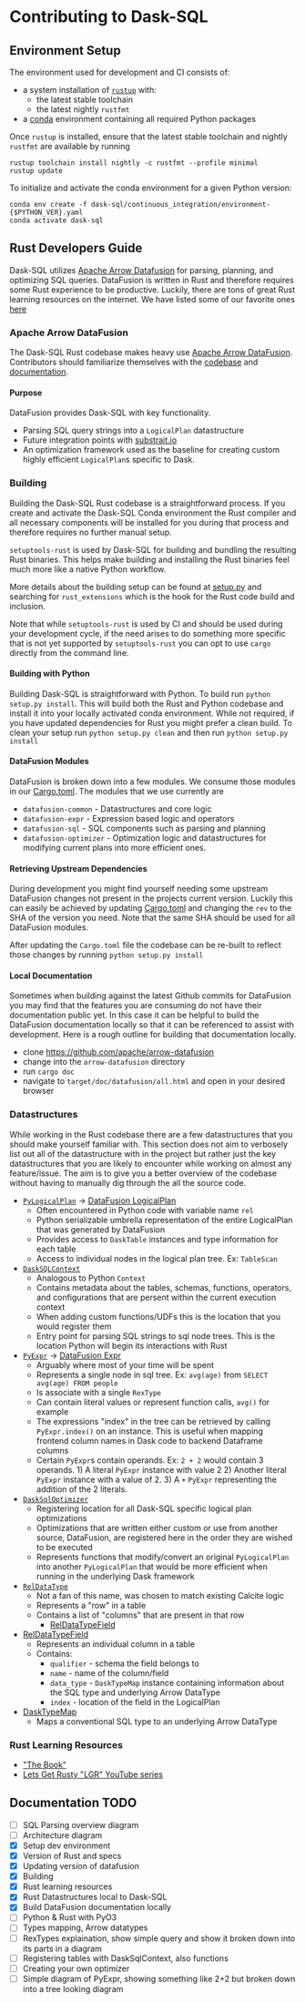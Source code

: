 # Contributing to Dask-SQL

## Environment Setup

The environment used for development and CI consists of:

- a system installation of [`rustup`](https://rustup.rs/) with:
    - the latest stable toolchain
    - the latest nightly `rustfmt`
- a [conda](https://docs.conda.io/projects/conda/en/latest/user-guide/install/index.html) environment containing all required Python packages

Once `rustup` is installed, ensure that the latest stable toolchain and nightly `rustfmt` are available by running

```
rustup toolchain install nightly -c rustfmt --profile minimal
rustup update
```

To initialize and activate the conda environment for a given Python version:

```
conda env create -f dask-sql/continuous_integration/environment-{$PYTHON_VER}.yaml
conda activate dask-sql
```

## Rust Developers Guide

Dask-SQL utilizes [Apache Arrow Datafusion](https://github.com/apache/arrow-datafusion) for parsing, planning, and optimizing SQL queries. DataFusion is written in Rust and therefore requires some Rust experience to be productive. Luckily, there are tons of great Rust learning resources on the internet. We have listed some of our favorite ones [here](#rust-learning-resources)

### Apache Arrow DataFusion
The Dask-SQL Rust codebase makes heavy use [Apache Arrow DataFusion](https://github.com/apache/arrow-datafusion). Contributors should familiarize themselves with the [codebase](https://github.com/apache/arrow-datafusion) and [documentation](https://docs.rs/datafusion/latest/datafusion/).

#### Purpose
DataFusion provides Dask-SQL with key functionality.
- Parsing SQL query strings into a `LogicalPlan` datastructure
- Future integration points with [substrait.io](https://substrait.io/)
- An optimization framework used as the baseline for creating custom highly efficient `LogicalPlan`s specific to Dask.

### Building
Building the Dask-SQL Rust codebase is a straightforward process. If you create and activate the Dask-SQL Conda environment the Rust compiler and all necessary components will be installed for you during that process and therefore requires no further manual setup.

`setuptools-rust` is used by Dask-SQL for building and bundling the resulting Rust binaries. This helps make building and installing the Rust binaries feel much more like a native Python workflow.

More details about the building setup can be found at [setup.py](setup.py) and searching for `rust_extensions` which is the hook for the Rust code build and inclusion.

Note that while `setuptools-rust` is used by CI and should be used during your development cycle, if the need arises to do something more specific that is not yet supported by `setuptools-rust` you can opt to use `cargo` directly from the command line.

#### Building with Python
Building Dask-SQL is straightforward with Python. To build run ```python setup.py install```. This will build both the Rust and Python codebase and install it into your locally activated conda environment. While not required, if you have updated dependencies for Rust you might prefer a clean build. To clean your setup run ```python setup.py clean``` and then run ```python setup.py install```

#### DataFusion Modules
DataFusion is broken down into a few modules. We consume those modules in our [Cargo.toml](dask_planner/Cargo.toml). The modules that we use currently are

- `datafusion-common` - Datastructures and core logic
- `datafusion-expr` - Expression based logic and operators
- `datafusion-sql` - SQL components such as parsing and planning
- `datafusion-optimizer` - Optimization logic and datastructures for modifying current plans into more efficient ones.

#### Retrieving Upstream Dependencies
During development you might find yourself needing some upstream DataFusion changes not present in the projects current version. Luckily this can easily be achieved by updating [Cargo.toml](dask_planner/Cargo.toml) and changing the `rev` to the SHA of the version you need. Note that the same SHA should be used for all DataFusion modules.

After updating the `Cargo.toml` file the codebase can be re-built to reflect those changes by running `python setup.py install`

#### Local Documentation
Sometimes when building against the latest Github commits for DataFusion you may find that the features you are consuming do not have their documentation public yet. In this case it can be helpful to build the DataFusion documentation locally so that it can be referenced to assist with development. Here is a rough outline for building that documentation locally.

- clone https://github.com/apache/arrow-datafusion
- change into the `arrow-datafusion` directory
- run `cargo doc`
- navigate to `target/doc/datafusion/all.html` and open in your desired browser

### Datastructures
While working in the Rust codebase there are a few datastructures that you should make yourself familiar with. This section does not aim to verbosely list out all of the datastructure with in the project but rather just the key datastructures that you are likely to encounter while working on almost any feature/issue. The aim is to give you a better overview of the codebase without having to manually dig through the all the source code.

- [`PyLogicalPlan`](dask_planner/src/sql/logical.rs) -> [DataFusion LogicalPlan](https://docs.rs/datafusion/latest/datafusion/logical_plan/enum.LogicalPlan.html)
    - Often encountered in Python code with variable name `rel`
    - Python serializable umbrella representation of the entire LogicalPlan that was generated by DataFusion
    - Provides access to `DaskTable` instances and type information for each table
    - Access to individual nodes in the logical plan tree. Ex: `TableScan`
- [`DaskSQLContext`](dask_planner/src/sql.rs)
    - Analogous to Python `Context`
    - Contains metadata about the tables, schemas, functions, operators, and configurations that are persent within the current execution context
    - When adding custom functions/UDFs this is the location that you would register them
    - Entry point for parsing SQL strings to sql node trees. This is the location Python will begin its interactions with Rust
- [`PyExpr`](dask_planner/src/expression.rs) -> [DataFusion Expr](https://docs.rs/datafusion/latest/datafusion/prelude/enum.Expr.html)
    - Arguably where most of your time will be spent
    - Represents a single node in sql tree. Ex: `avg(age)` from `SELECT avg(age) FROM people`
    - Is associate with a single `RexType`
    - Can contain literal values or represent function calls, `avg()` for example
    - The expressions "index" in the tree can be retrieved by calling `PyExpr.index()` on an instance. This is useful when mapping frontend column names in Dask code to backend Dataframe columns
    - Certain `PyExpr`s contain operands. Ex: `2 + 2` would contain 3 operands. 1) A literal `PyExpr` instance with value 2 2) Another literal `PyExpr` instance with a value of 2. 3) A `+` `PyExpr` representing the addition of the 2 literals.
- [`DaskSqlOptimizer`](dask_planner/src/sql/optimizer.rs)
    - Registering location for all Dask-SQL specific logical plan optimizations
    - Optimizations that are written either custom or use from another source, DataFusion, are registered here in the order they are wished to be executed
    - Represents functions that modify/convert an original `PyLogicalPlan` into another `PyLogicalPlan` that would be more efficient when running in the underlying Dask framework
- [`RelDataType`](dask_planner/src/sql/types/rel_data_type.rs)
    - Not a fan of this name, was chosen to match existing Calcite logic
    - Represents a "row" in a table
    - Contains a list of "columns" that are present in that row
        - [RelDataTypeField](dask_planner/src/sql/types/rel_data_type_field.rs)
- [RelDataTypeField](dask_planner/src/sql/types/rel_data_type_field.rs)
    - Represents an individual column in a table
    - Contains:
        - `qualifier` - schema the field belongs to
        - `name` - name of the column/field
        - `data_type` - `DaskTypeMap` instance containing information about the SQL type and underlying Arrow DataType
        - `index` - location of the field in the LogicalPlan
- [DaskTypeMap](dask_planner/src/sql/types.rs)
    - Maps a conventional SQL type to an underlying Arrow DataType


### Rust Learning Resources
- ["The Book"](https://doc.rust-lang.org/book/)
- [Lets Get Rusty "LGR" YouTube series](https://www.youtube.com/c/LetsGetRusty)

## Documentation TODO
- [ ] SQL Parsing overview diagram
- [ ] Architecture diagram
- [x] Setup dev environment
- [x] Version of Rust and specs
- [x] Updating version of datafusion
- [x] Building
- [x] Rust learning resources
- [x] Rust Datastructures local to Dask-SQL
- [x] Build DataFusion documentation locally
- [ ] Python & Rust with PyO3
- [ ] Types mapping, Arrow datatypes
- [ ] RexTypes explaination, show simple query and show it broken down into its parts in a diagram
- [ ] Registering tables with DaskSqlContext, also functions
- [ ] Creating your own optimizer
- [ ] Simple diagram of PyExpr, showing something like 2+2 but broken down into a tree looking diagram
